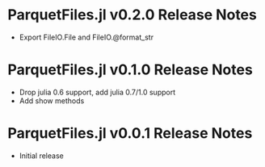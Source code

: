 # ParquetFiles.jl v0.2.0 Release Notes
* Export FileIO.File and FileIO.@format_str

# ParquetFiles.jl v0.1.0 Release Notes
* Drop julia 0.6 support, add julia 0.7/1.0 support
* Add show methods

# ParquetFiles.jl v0.0.1 Release Notes
* Initial release
